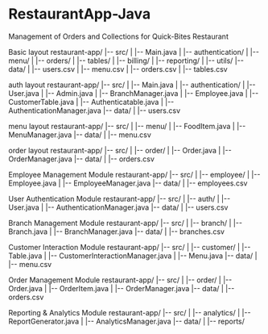 # RestaurantApp-Java
Management of Orders and Collections for Quick-Bites Restaurant

Basic layout
restaurant-app/
|-- src/
|   |-- Main.java
|   |-- authentication/
|   |-- menu/
|   |-- orders/
|   |-- tables/
|   |-- billing/
|   |-- reporting/
|   |-- utils/
|-- data/
|   |-- users.csv
|   |-- menu.csv
|   |-- orders.csv
|   |-- tables.csv

auth layout
restaurant-app/
|-- src/
|   |-- Main.java
|   |-- authentication/
|       |-- User.java
|       |-- Admin.java
|       |-- BranchManager.java
|       |-- Employee.java
|       |-- CustomerTable.java
|       |-- Authenticatable.java
|       |-- AuthenticationManager.java
|-- data/
|   |-- users.csv

menu layout
restaurant-app/
|-- src/
|   |-- menu/
|       |-- FoodItem.java
|       |-- MenuManager.java
|-- data/
|   |-- menu.csv

order layout
restaurant-app/
|-- src/
|   |-- order/
|       |-- Order.java
|       |-- OrderManager.java
|-- data/
|   |-- orders.csv

Employee Management Module
restaurant-app/
|-- src/
|   |-- employee/
|       |-- Employee.java
|       |-- EmployeeManager.java
|-- data/
|   |-- employees.csv

User Authentication Module
restaurant-app/
|-- src/
|   |-- auth/
|       |-- User.java
|       |-- AuthenticationManager.java
|-- data/
|   |-- users.csv

Branch Management Module
restaurant-app/
|-- src/
|   |-- branch/
|       |-- Branch.java
|       |-- BranchManager.java
|-- data/
|   |-- branches.csv

Customer Interaction Module
restaurant-app/
|-- src/
|   |-- customer/
|       |-- Table.java
|       |-- CustomerInteractionManager.java
|       |-- Menu.java
|-- data/
|   |-- menu.csv

Order Management Module
restaurant-app/
|-- src/
|   |-- order/
|       |-- Order.java
|       |-- OrderItem.java
|       |-- OrderManager.java
|-- data/
|   |-- orders.csv

Reporting & Analytics Module
restaurant-app/
|-- src/
|   |-- analytics/
|       |-- ReportGenerator.java
|       |-- AnalyticsManager.java
|-- data/
|   |-- reports/

